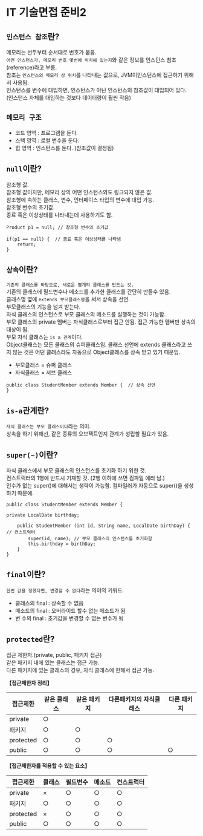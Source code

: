# IT 기술면접 준비2


## `인스턴스 참조`란?  
메모리는 선두부터 순서대로 번호가 붙음.  
`어떤 인스턴스가, 메모리 번호 몇번에 위치해 있는지`와 같은 정보를 인스턴스 참조(reference)라고 부름.  
참조는 `인스턴스의 메모리 상 위치`를 나타내는 값으로, JVM이인스턴스에 접근하기 위해서 사용됨.  
인스턴스를 변수에 대입하면, 인스턴스가 아닌 인스턴스의 참조값이 대입되어 있다.  
(인스턴스 자체를 대입하는 것보다 데이터량이 훨씬 작음)

## `메모리 구조`  
* 코드 영역 : 프로그램을 둔다.
* 스택 영역 : 로컬 변수을 둔다.
* 힙 영역 : 인스턴스를 둔다. (참조값이 결정됨)

## `null`이란?  
참조형 값.  
참조형 값이지만, 메모리 상의 어떤 인스턴스와도 링크되지 않은 값.  
참조형에 속하는 클래스, 변수, 인터페이스 타입의 변수에 대입 가능.  
참조형 변수의 초기값.  
종료 혹은 이상상태를 나타내는데 사용하기도 함.

~~~
Product p1 = null; // 참조형 변수의 초기값  

if(p1 == null) {  // 종료 혹은 이상상태를 나타냄  
	return;
}
~~~

## `상속`이란?  
`기존의 클래스를 바탕으로, 새로운 별개의 클래스를 만드는 것.`  
기존의 클래스에 필드변수나 메소드를 추가한 클래스를 간단히 만들수 있음.  
클래스명 옆에 `extends 부모클래스명`을 써서 상속을 선언.  
부모클래스의 기능을 넘겨 받는다.    
자식 클래스의 인스턴스로 부모 클래스의 메소드를 실행하는 것이 가능함.  
부모 클래스의 private 멤버는 자식클래스로부터 접근 안됨. 접근 가능한 멤버만 상속의 대상이 됨.  
부모 자식 클래스는 `is a 관계`이다.  
Object클래스는 모든 클래스의 슈퍼클래스임. 클래스 선언에 extends 클래스라고 쓰지 않는 것은 어떤 클래스라도 자동으로 Object클래스를 상속 받고 있기 때문임.
* 부모클래스 = 슈퍼 클래스
* 자식클래스 = 서브 클래스

~~~
public class StudentMember extends Member {  // 상속 선언
}
~~~

## `is-a`관계란?  
`자식 클래스는 부모 클래스이다`라는 의미.  
상속을 하기 위해선, 같은 종류의 오브젝트인지 관계가 성립할 필요가 있음.


## `super(~)`이란?  
자식 클래스에서 부모 클래스의 인스턴스를 초기화 하기 위한 것.  
컨스트럭터의 1행에 반드시 기재할 것. (2행 이하에 쓰면 컴파일 에러 남.)  
인수가 없는 super()에 대해서는 생략이 가능함. 컴파일러가 자동으로 super()을 생성하기 때문에.

~~~
public class StudentMember extends Member {  

private LocalDate birthday;

	public StudentMember (int id, String name, LocalDate birthDay) { // 컨스트럭터
		super(id, name); // 부모 클래스의 인스턴스를 초기화함
		this.birthday = birthDay;
	}
}
~~~

## `final`이란?  
`한번 값을 정했다면, 변경할 수 없다`라는 의미의 키워드.  
* 클래스의 final : 상속할 수 없음
* 메소드의 final : 오버라이드 할수 없는 메소드가 됨
* 변  수의 final : 초기값을 변경할 수 없는 변수가 됨


## `protected`란?  
접근 제한자.(private, public, 패키지 접근)  
같은 패키지 내에 있는 클래스는 접근 가능.  
다른 패키지에 있는 클래스의 경우, 자식 클래스에 한해서 접근 가능.  

**【접근제한자 정리】**  

접근제한  |같은 클래스 |같은 패키지 |다른패키지의 자식클래스|다른 패키지
----------|------------|------------|-----------------------|------------
private   |○          |            |                       |            
패키지    |○          |○          |                       |            
protected |○          |○          |○                     |            
public    |○          |○          |○                     |○          


**【접근제한자를 적용할 수 있는 요소】**  

접근제한  |클래스    |필드변수  |메소드    |컨스트럭터
----------|----------|----------|----------|----------
private   |×        |○        |○        |○
패키지    |○        |○        |○        |○
protected |×        |○        |○        |○
public    |○        |○        |○        |○
